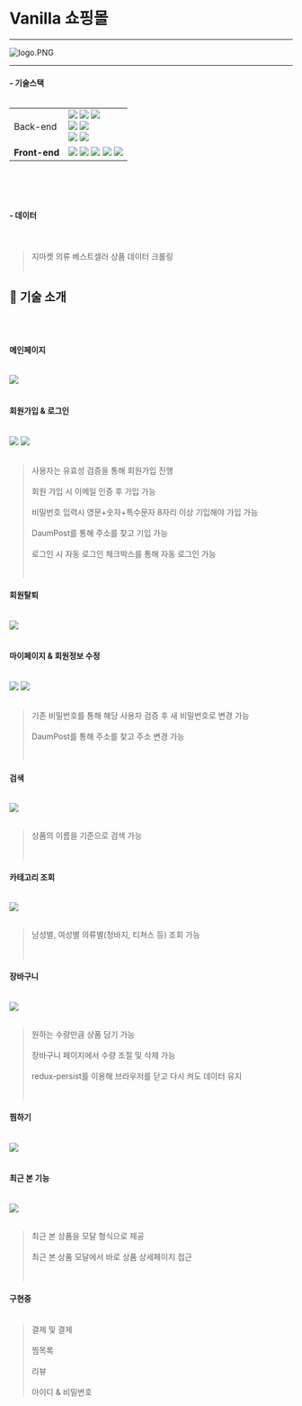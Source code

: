 # Vanilla 쇼핑몰

---

<img src="https://github.com/testerhyuk/notes/blob/main/vanilla.png?raw=true" title="" alt="logo.PNG" data-align="center">

---

#### - 기술스택 <br/><br/>

<div align=left>
  <table>
    <tr>
        <td>Back-end</td>
        <td>
          <img src="https://img.shields.io/badge/Java-1.8.0-007396?style=flat&logo=Java&logoColor=white"/>
          <img src="https://img.shields.io/badge/Spring Boot-2.7.0-6DB33F?style=flat-square&logo=Spring Boot&logoColor=white"/>
          <img src="https://img.shields.io/badge/Spring Security-5.6.6-6DB33F?style=flat-square&logo=Spring Security&logoColor=white"/>
          <br>
          <img src="https://img.shields.io/badge/MySQL-8.0.29-4479A1?style=flat-square&logo=MySQL&logoColor=white"/>
          <img src="https://img.shields.io/badge/JPA Hibernate-5.6.3.Final-59666C?style=flat-square&logo=Hibernate&logoColor=white"/>
          <br>
          <img src="https://img.shields.io/badge/Gradle-7.4.1-02303A?style=flat-square&logo=Gradle&logoColor=white"/>
          <img src="https://img.shields.io/badge/JWT-000000?style=flat-square&logo=JSON Web Tokens&logoColor=white"/>
        </td>
    </tr>
    <tr> 
      <td><b>Front-end</td>
      <td>
      <img src="https://img.shields.io/badge/Node.js-000000?style=flat-square&logo=Node.js&logoColor=white"/>
      <img src="https://img.shields.io/badge/React-18.2.0-61DAFB?style=flat-square&logo=React&logoColor=white"/>
      <img src="https://img.shields.io/badge/React Router-6.3.0-CA4245?style=flat-square&logo=React Router&logoColor=white"/>
      <img src="https://img.shields.io/badge/Redux Toolkit-1.8.3-764ABC?style=flat-square&logo=Redux&logoColor=white"/>
      <img src="https://img.shields.io/badge/NPM-8.11.0-CB3837?style=flat-square&logo=NPM&logoColor=white"/>
      <br>
      </td>
    <tr>
    </table>  
  </div>
<br/><br/><br/>

#### - 데이터 <br/><br/><br/>

> 지마켓 의류 베스트셀러 상품 데이터 크롤링 <br/><br/>

## 🔎 기술 소개 <br/><br/><br/>

#### 메인페이지 <br/><br/>

<img src="https://github.com/testerhyuk/notes/blob/main/%EB%A9%94%EC%9D%B8%ED%8E%98%EC%9D%B4%EC%A7%80.PNG?raw=true" height:> <br/><br/>

#### 회원가입 & 로그인 <br/><br/>

<img src="https://github.com/testerhyuk/notes/blob/main/%ED%9A%8C%EC%9B%90%EA%B0%80%EC%9E%85.gif?raw=true">
<img src="https://github.com/testerhyuk/notes/blob/main/%EB%A1%9C%EA%B7%B8%EC%9D%B8.gif?raw=true"> <br/><br/>

> 사용자는 유효성 검증을 통해 회원가입 진행 <br/><br/>
> 회원 가입 시 이메일 인증 후 가입 가능 <br/><br/>
> 비밀번호 입력시 영문+숫자+특수문자 8자리 이상 기입해야 가입 가능 <br/><br/>
> DaumPost를 통해 주소를 찾고 기입 가능 <br/><br/>
> 로그인 시 자동 로그인 체크박스를 통해 자동 로그인 가능 <br/><br/><br/>

#### 회원탈퇴 <br/><br/>

<img src="https://github.com/testerhyuk/notes/blob/main/%ED%9A%8C%EC%9B%90%ED%83%88%ED%87%B4.gif?raw=true"> <br/><br/>

#### 마이페이지 & 회원정보 수정 <br/><br/>

<img src="https://github.com/testerhyuk/notes/blob/main/%EB%B9%84%EB%B0%80%EB%B2%88%ED%98%B8%EB%B3%80%EA%B2%BD.gif?raw=true">
<img src="https://github.com/testerhyuk/notes/blob/main/%EC%A3%BC%EC%86%8C%EB%B3%80%EA%B2%BD.gif?raw=true"> <br/><br/>

> 기존 비밀번호를 통해 해당 사용자 검증 후 새 비밀번호로 변경 가능 <br/><br/>
> DaumPost를 통해 주소를 찾고 주소 변경 가능 <br/><br/><br/>

#### 검색 <br/><br/>

<img src="https://github.com/testerhyuk/notes/blob/main/%EA%B2%80%EC%83%89.gif?raw=true"> <br/><br/>

> 상품의 이름을 기준으로 검색 가능 <br/><br/><br/>

#### 카테고리 조회 <br/><br/>

<img src="https://github.com/testerhyuk/notes/blob/main/%EC%B9%B4%ED%85%8C%EA%B3%A0%EB%A6%AC%EC%A1%B0%ED%9A%8C.gif?raw=true"> <br/><br/>

> 남성별, 여성별 의류별(청바지, 티쳐스 등) 조회 가능 <br/><br/><br/>

#### 장바구니 <br/><br/>

<img src="https://github.com/testerhyuk/notes/blob/main/%EC%9E%A5%EB%B0%94%EA%B5%AC%EB%8B%88.gif?raw=true"> <br/><br/>

> 원하는 수량만큼 상품 담기 가능 <br/><br/>
> 장바구니 페이지에서 수량 조절 및 삭제 가능 <br/><br/>
> redux-persist를 이용해 브라우저를 닫고 다시 켜도 데이터 유지 <br/><br/><br/>

#### 찜하기 <br/><br/>

<img src="https://github.com/testerhyuk/notes/blob/main/%EC%B0%9C%ED%95%98%EA%B8%B0.gif?raw=true"> <br/><br/>

#### 최근 본 기능 <br/><br/>

<img src="https://github.com/testerhyuk/notes/blob/main/%EC%B5%9C%EA%B7%BC%EB%B3%B8%EA%B8%B0%EB%8A%A5.gif?raw=true"> <br/><br/>

> 최근 본 상품을 모달 형식으로 제공 <br/><br/>
> 최근 본 상품 모달에서 바로 상품 상세페이지 접근  <br/><br/><br/>

#### 구현중 <br/><br/>
> 결제 및 결제 <br/><br/>
> 찜목록 <br/><br/>
> 리뷰 <br/><br/>
> 아이디 & 비밀번호 

